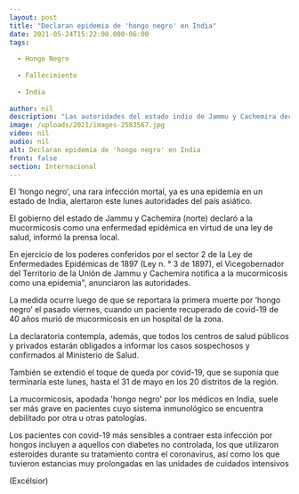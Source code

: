 ```yaml
---
layout: post
title: "Declaran epidemia de 'hongo negro' en India"
date: 2021-05-24T15:22:00.000-06:00
tags:
  
  - Hongo Negro
  
  - Fallecimiento
  
  - India
  
author: nil
description: "Las autoridades del estado indio de Jammu y Cachemira declaran a la mucormicosis, una rara infección mortal conocida como 'hongo negro', como una enfermedad epidémica en la región"
image: /uploads/2021/images-2583567.jpg
video: nil
audio: nil
alt: Declaran epidemia de 'hongo negro' en India
front: false
section: Internacional
---
```


El ‘hongo negro’, una rara infección mortal, ya es una epidemia en un estado de India, alertaron este lunes autoridades del país asiático.

El gobierno del estado de Jammu y Cachemira (norte) declaró a la mucormicosis como una enfermedad epidémica en virtud de una ley de salud, informó la prensa local.

En ejercicio de los poderes conferidos por el sector 2 de la Ley de Enfermedades Epidémicas de 1897 (Ley n. ° 3 de 1897), el Vicegobernador del Territorio de la Unión de Jammu y Cachemira notifica a la mucormicosis como una epidemia", anunciaron las autoridades.

La medida ocurre luego de que se reportara la primera muerte por ‘hongo negro’ el pasado viernes, cuando un paciente recuperado de covid-19 de 40 años murió de mucormicosis en un hospital de la zona.

La declaratoria contempla, además, que todos los centros de salud públicos y privados estarán obligados a informar los casos sospechosos y confirmados al Ministerio de Salud.

También se extendió el toque de queda por covid-19, que se suponía que terminaría este lunes, hasta el 31 de mayo en los 20 distritos de la región.

La mucormicosis, apodada 'hongo negro' por los médicos en India, suele ser más grave en pacientes cuyo sistema inmunológico se encuentra debilitado por otra u otras patologías.

Los pacientes con covid-19 más sensibles a contraer esta infección por hongos incluyen a aquellos con diabetes no controlada, los que utilizaron esteroides durante su tratamiento contra el coronavirus, así como los que tuvieron estancias muy prolongadas en las unidades de cuidados intensivos

(Excélsior)